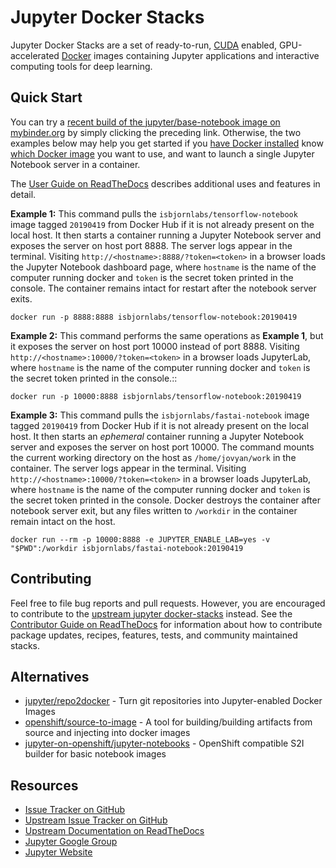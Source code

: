 # Jupyter Docker Stacks

Jupyter Docker Stacks are a set of ready-to-run, [CUDA](https://developer.nvidia.com/cuda-toolkit) enabled, GPU-accelerated [Docker](https://hub.docker.com/u/isbjornlabs/) images containing Jupyter applications and interactive computing tools for deep learning.

## Quick Start

You can try a [recent build of the jupyter/base-notebook image on mybinder.org](https://mybinder.org/v2/gh/jupyter/docker-stacks/master?filepath=README.ipynb) by simply clicking the preceding link. Otherwise, the two examples below may help you get started if you [have Docker installed](https://docs.docker.com/install/) know [which Docker image](http://jupyter-docker-stacks.readthedocs.io/en/latest/using/selecting.html) you want to use, and want to launch a single Jupyter Notebook server in a container.

The [User Guide on ReadTheDocs](http://jupyter-docker-stacks.readthedocs.io/) describes additional uses and features in detail.

**Example 1:** This command pulls the `isbjornlabs/tensorflow-notebook` image tagged `20190419` from Docker Hub if it is not already present on the local host. It then starts a container running a Jupyter Notebook server and exposes the server on host port 8888. The server logs appear in the terminal. Visiting `http://<hostname>:8888/?token=<token>` in a browser loads the Jupyter Notebook dashboard page, where `hostname` is the name of the computer running docker and `token` is the secret token printed in the console. The container remains intact for restart after the notebook server exits.

    docker run -p 8888:8888 isbjornlabs/tensorflow-notebook:20190419

**Example 2:** This command performs the same operations as **Example 1**, but it exposes the server on host port 10000 instead of port 8888. Visiting ``http://<hostname>:10000/?token=<token>`` in a browser loads JupyterLab, where ``hostname`` is the name of the computer running docker and ``token`` is the secret token printed in the console.::

    docker run -p 10000:8888 isbjornlabs/tensorflow-notebook:20190419

**Example 3:** This command pulls the `isbjornlabs/fastai-notebook` image tagged `20190419` from Docker Hub if it is not already present on the local host. It then starts an *ephemeral* container running a Jupyter Notebook server and exposes the server on host port 10000. The command mounts the current working directory on the host as `/home/jovyan/work` in the container. The server logs appear in the terminal. Visiting `http://<hostname>:10000/?token=<token>` in a browser loads JupyterLab, where `hostname` is the name of the computer running docker and `token` is the secret token printed in the console. Docker destroys the container after notebook server exit, but any files written to `/workdir` in the container remain intact on the host.

    docker run --rm -p 10000:8888 -e JUPYTER_ENABLE_LAB=yes -v "$PWD":/workdir isbjornlabs/fastai-notebook:20190419

## Contributing

Feel free to file bug reports and pull requests. However, you are encouraged to contribute to the [upstream jupyter docker-stacks](https://github.com/jupyter/docker-stacks) instead. See the [Contributor Guide on ReadTheDocs](http://jupyter-docker-stacks.readthedocs.io/) for information about how to contribute package updates, recipes, features, tests, and community maintained stacks.

## Alternatives

* [jupyter/repo2docker](https://github.com/jupyter/repo2docker) - Turn git repositories into Jupyter-enabled Docker Images
* [openshift/source-to-image](https://github.com/openshift/source-to-image) - A tool for building/building artifacts from source and injecting into docker images
* [jupyter-on-openshift/jupyter-notebooks](https://github.com/jupyter-on-openshift/jupyter-notebooks) - OpenShift compatible S2I builder for basic notebook images

## Resources

* [Issue Tracker on GitHub](https://github.com/OleMussmann/docker-stacks)
* [Upstream Issue Tracker on GitHub](https://github.com/jupyter/docker-stacks)
* [Upstream Documentation on ReadTheDocs](http://jupyter-docker-stacks.readthedocs.io/)
* [Jupyter Google Group](https://groups.google.com/forum/#!forum/jupyter)
* [Jupyter Website](https://jupyter.org)
